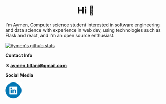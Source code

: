 <h1 align="center">Hi 👋</h1>

I'm Aymen, Computer science student interested in software engineering and data science with experience in web dev, using technologies such as Flask and react, and I'm an open source enthusiast.

[![Aymen's github stats](https://github-readme-stats.vercel.app/api/top-langs/?username=aytilfani&layout=compact&langs_count=10)](https://github.com/aytilfani/github-readme-stats)

**Contact Info**

✉ **aymen.tilfani@gmail.com**

**Social Media**

<a href='https://www.linkedin.com/in/atilfani' title='linkedIn profile' style="margin-right: 20px;">
  <img src='https://github.com/aytilfani/aytilfani/blob/main/linkedin-logo.png' alt='linkedIn logo' height=50  />
</a>
